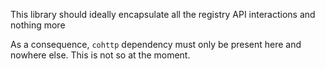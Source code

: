 This library should ideally encapsulate all the registry API interactions and nothing more

As a consequence, `cohttp` dependency must only be present here and nowhere else. This is not so at the moment.
